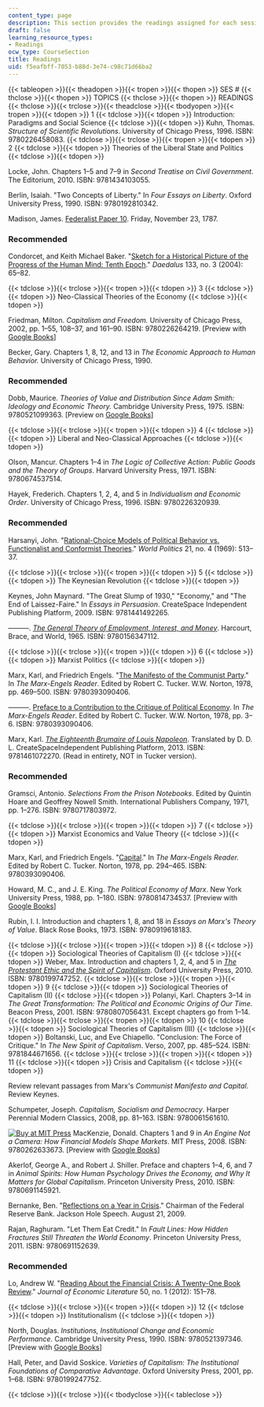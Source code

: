 ```yaml
---
content_type: page
description: This section provides the readings assigned for each session of the course.
draft: false
learning_resource_types:
- Readings
ocw_type: CourseSection
title: Readings
uid: f5eafbff-7053-b88d-3e74-c98c71d66ba2
---
```

{{< tableopen >}}{{< theadopen >}}{{< tropen >}}{{< thopen >}}
SES #
{{< thclose >}}{{< thopen >}}
TOPICS
{{< thclose >}}{{< thopen >}}
READINGS
{{< thclose >}}{{< trclose >}}{{< theadclose >}}{{< tbodyopen >}}{{< tropen >}}{{< tdopen >}}
1
{{< tdclose >}}{{< tdopen >}}
Introduction: Paradigms and Social Science
{{< tdclose >}}{{< tdopen >}}
Kuhn, Thomas. *Structure of Scientific Revolutions*. University of Chicago Press, 1996. ISBN: 9780226458083.
{{< tdclose >}}{{< trclose >}}{{< tropen >}}{{< tdopen >}}
2
{{< tdclose >}}{{< tdopen >}}
Theories of the Liberal State and Politics
{{< tdclose >}}{{< tdopen >}}

Locke, John. Chapters 1–5 and 7–9 in *Second Treatise on Civil Government.* The Editorium, 2010. ISBN: 9781434103055.

Berlin, Isaiah. "Two Concepts of Liberty." In *Four Essays on Liberty*. Oxford University Press, 1990. ISBN: 9780192810342.

Madison, James. [Federalist Paper 10](https://www.congress.gov/resources/display/content/The+Federalist+Papers#TheFederalistPapers-10). Friday, November 23, 1787. 

### Recommended

Condorcet, and Keith Michael Baker. "[Sketch for a Historical Picture of the Progress of the Human Mind: Tenth Epoch](https://www.jstor.org/stable/20027931)." *Daedalus* 133, no. 3 (2004): 65–82.

{{< tdclose >}}{{< trclose >}}{{< tropen >}}{{< tdopen >}}
3
{{< tdclose >}}{{< tdopen >}}
Neo-Classical Theories of the Economy
{{< tdclose >}}{{< tdopen >}}

Friedman, Milton. *Capitalism and Freedom.* University of Chicago Press, 2002, pp. 1–55, 108–37, and 161–90. ISBN: 9780226264219. \[Preview with [Google Books](http://books.google.com/books?id=iCRk066ybDAC&pg=PAfrontcover)\]

Becker, Gary. Chapters 1, 8, 12, and 13 in *The Economic Approach to Human Behavior.* University of Chicago Press, 1990.

### Recommended

Dobb, Maurice. *Theories of Value and Distribution Since Adam Smith: Ideology and Economic Theory.* Cambridge University Press, 1975. ISBN: 9780521099363. \[Preview on [Google Books](http://books.google.com/books?id=ZPW5jAQZGXYC&pg=PAfrontcover)\]

{{< tdclose >}}{{< trclose >}}{{< tropen >}}{{< tdopen >}}
4
{{< tdclose >}}{{< tdopen >}}
Liberal and Neo-Classical Approaches
{{< tdclose >}}{{< tdopen >}}

Olson, Mancur. Chapters 1–4 in *The Logic of Collective Action: Public Goods and the Theory of Groups*. Harvard University Press, 1971. ISBN: 9780674537514.

Hayek, Frederich. Chapters 1, 2, 4, and 5 in *Individualism and Economic Order*. University of Chicago Press, 1996. ISBN: 9780226320939.

### Recommended

Harsanyi, John. "[Rational-Choice Models of Political Behavior vs. Functionalist and Conformist Theories](http://www.jstor.org/pss/2009665)." *World Politics* 21, no. 4 (1969): 513–37.

{{< tdclose >}}{{< trclose >}}{{< tropen >}}{{< tdopen >}}
5
{{< tdclose >}}{{< tdopen >}}
The Keynesian Revolution
{{< tdclose >}}{{< tdopen >}}

Keynes, John Maynard. "The Great Slump of 1930," "Economy," and "The End of Laissez-Faire." In *Essays in Persuasion*. CreateSpace Independent Publishing Platform, 2009. ISBN: 9781441492265.

———. [*The General Theory of Employment, Interest, and Money*](https://www.marxists.org/reference/subject/economics/keynes/general-theory/index.htm). Harcourt, Brace, and World, 1965. ISBN: 9780156347112.

{{< tdclose >}}{{< trclose >}}{{< tropen >}}{{< tdopen >}}
6
{{< tdclose >}}{{< tdopen >}}
Marxist Politics
{{< tdclose >}}{{< tdopen >}}

Marx, Karl, and Friedrich Engels. "[The Manifesto of the Communist Party](https://www.marxists.org/archive/marx/works/1848/communist-manifesto/index.htm)." In *The Marx-Engels Reader*. Edited by Robert C. Tucker. W.W. Norton, 1978, pp. 469–500. ISBN: 9780393090406.

———. [Preface to a Contribution to the Critique of Political Economy](http://www.marxists.org/archive/marx/works/1859/critique-pol-economy/preface.htm). In *The Marx-Engels Reader*. Edited by Robert C. Tucker. W.W. Norton, 1978, pp. 3–6. ISBN: 9780393090406.

Marx, Karl. [*The Eighteenth Brumaire of Louis Napoleon*](http://www.marxists.org/archive/marx/works/1852/18th-brumaire/ch01.htm). Translated by D. D. L. CreateSpaceIndependent Publishing Platform, 2013. ISBN: 9781461072270. (Read in entirety, NOT in Tucker version).

### Recommended

Gramsci, Antonio. *Selections From the Prison Notebooks*. Edited by Quintin Hoare and Geoffrey Nowell Smith. International Publishers Company, 1971, pp. 1–276. ISBN: 9780717803972.

{{< tdclose >}}{{< trclose >}}{{< tropen >}}{{< tdopen >}}
7
{{< tdclose >}}{{< tdopen >}}
Marxist Economics and Value Theory
{{< tdclose >}}{{< tdopen >}}

Marx, Karl, and Friedrich Engels. "[Capital](http://www.marxists.org/archive/marx/works/1867-c1/)." In *The Marx-Engels Reader.* Edited by Robert C. Tucker. Norton, 1978, pp. 294–465. ISBN: 9780393090406.

Howard, M. C., and J. E. King. *The Political Economy of Marx*. New York University Press, 1988, pp. 1–180. ISBN: 9780814734537. \[Preview with [Google Books](http://books.google.com/books?id=VjkTCgAAQBAJ&pg=PAfrontcover)\]

Rubin, I. I. Introduction and chapters 1, 8, and 18 in *Essays on Marx's Theory of Value*. Black Rose Books, 1973. ISBN: 9780919618183.

{{< tdclose >}}{{< trclose >}}{{< tropen >}}{{< tdopen >}}
8
{{< tdclose >}}{{< tdopen >}}
Sociological Theories of Capitalism (I)
{{< tdclose >}}{{< tdopen >}}
Weber, Max. Introduction and chapters 1, 2, 4, and 5 in [*The Protestant Ethic and the Spirit of Capitalism*](http://xroads.virginia.edu/~HYPER/WEBER/cover.html). Oxford University Press, 2010. ISBN: 9780199747252.
{{< tdclose >}}{{< trclose >}}{{< tropen >}}{{< tdopen >}}
9
{{< tdclose >}}{{< tdopen >}}
Sociological Theories of Capitalism (II)
{{< tdclose >}}{{< tdopen >}}
Polanyi, Karl. Chapters 3–14 in *The Great Transformation: The Political and Economic Origins of Our Time*. Beacon Press, 2001. ISBN: 9780807056431. Except chapters go from 1–14.
{{< tdclose >}}{{< trclose >}}{{< tropen >}}{{< tdopen >}}
10
{{< tdclose >}}{{< tdopen >}}
Sociological Theories of Capitalism (III)
{{< tdclose >}}{{< tdopen >}}
Boltanski, Luc, and Eve Chiapello. "Conclusion: The Force of Critique." In *The New Spirit of Capitalism*. Verso, 2007, pp. 485–524. ISBN: 9781844671656.
{{< tdclose >}}{{< trclose >}}{{< tropen >}}{{< tdopen >}}
11
{{< tdclose >}}{{< tdopen >}}
Crisis and Capitalism
{{< tdclose >}}{{< tdopen >}}

Review relevant passages from Marx's *Communist Manifesto and Capital*. Review Keynes.

Schumpeter, Joseph. *Capitalism, Socialism and Democracy*. Harper Perennial Modern Classics, 2008, pp. 81–163. ISBN: 9780061561610.

[![Buy at MIT Press](/images/mp_logo.gif)](https://mitpress.mit.edu/9780262633673) MacKenzie, Donald. Chapters 1 and 9 in *An Engine Not a Camera: How Financial Models Shape Markets*. MIT Press, 2008. ISBN: 9780262633673. \[Preview with [Google Books](http://books.google.com/books?id=M3x5tvAwzrQC&pg=PA1=onepage)\]

Akerlof, George A., and Robert J. Shiller. Preface and chapters 1–4, 6, and 7 in *Animal Spirits: How Human Psychology Drives the Economy, and Why It Matters for Global Capitalism*. Princeton University Press, 2010. ISBN: 9780691145921.

Bernanke, Ben. "[Reflections on a Year in Crisis](https://www.federalreserve.gov/newsevents/speech/bernanke20090821a.htm)." Chairman of the Federal Reserve Bank. Jackson Hole Speech. August 21, 2009.

Rajan, Raghuram. "Let Them Eat Credit." In *Fault Lines: How Hidden Fractures Still Threaten the World Economy*. Princeton University Press, 2011. ISBN: 9780691152639.

### Recommended

Lo, Andrew W. "[Reading About the Financial Crisis: A Twenty-One Book Review](https://dx.doi.org/10.1257/jel.50.1.151)." *Journal of Economic Literature* 50, no. 1 (2012): 151–78.

{{< tdclose >}}{{< trclose >}}{{< tropen >}}{{< tdopen >}}
12
{{< tdclose >}}{{< tdopen >}}
Institutionalism
{{< tdclose >}}{{< tdopen >}}

North, Douglas. *Institutions, Institutional Change and Economic Performance*. Cambridge University Press, 1990. ISBN: 9780521397346. \[Preview with [Google Books](http://books.google.com/books?id=oFnWbTqgNPYC&printsec=frontcover#v=onepage&q&f=false)\]

Hall, Peter, and David Soskice. *Varieties of Capitalism: The Institutional Foundations of Comparative Advantage*. Oxford University Press, 2001, pp. 1–68. ISBN: 9780199247752.

{{< tdclose >}}{{< trclose >}}{{< tbodyclose >}}{{< tableclose >}}